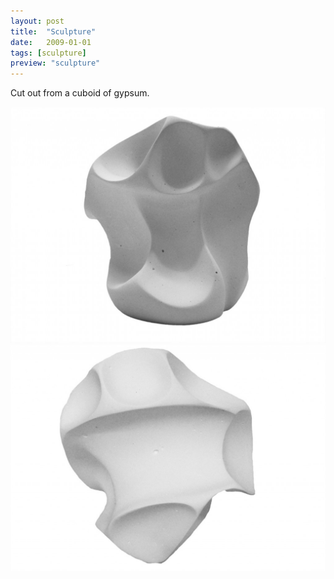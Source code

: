 ```yaml
---
layout: post
title:  "Sculpture"
date:   2009-01-01
tags: [sculpture]
preview: "sculpture"
---
```


Cut out from a cuboid of gypsum.

![Sculpture](/img/posts/media/sculpture/Sculpture1.jpg)
![Sculpture](/img/posts/media/sculpture/Sculpture2.jpg)
